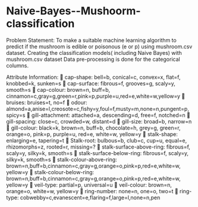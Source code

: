 # Naive-Bayes--Mushoorm-classification

Problem Statement: To make a suitable machine learning algorithm to predict if 
the mushroom is edible or poisonous (e or p) using  mushroom.csv dataset.
Creating the classification models( including Naive Bayes) with mushroom.csv dataset
Data pre-processing is done for the categorical columns.

Attribute Information: 
 cap-shape: bell=b, conical=c, convex=x, flat=f, knobbed=k, sunken=s 
 cap-surface: fibrous=f, grooves=g, scaly=y, smooth=s 
 cap-colour: 
 brown=n, buff=b, 
cinnamon=c,gray=g,green=r,pink=p,purple=u,red=e,white=w,yellow=y 
 bruises: bruises=t, no=f 
 odour: 
almond=a,anise=l,creosote=c,fishy=y,foul=f,musty=m,none=n,pungent=p, 
spicy=s 
 gill-attachment: attached=a, descending=d, free=f, notched=n 
 gill-spacing: close=c, crowded=w, distant=d 
 gill-size: broad=b, narrow=n 
 gill-colour: black=k, brown=n, buff=b, chocolate=h, grey=g, green=r, orange=o, 
pink=p, purple=u, red=e, white=w, yellow=y 
 stalk-shape: enlarging=e, tapering=t 
 Stalk-root: bulbous=b, club=c, cup=u, equal=e, rhizomorphs=z, rooted=r, 
missing=? 
 stalk-surface-above-ring: fibrous=f, scaly=y, silky=k, smooth=s 
 stalk-surface-below-ring: fibrous=f, scaly=y, silky=k, smooth=s 
 stalk-colour-above-ring: 
brown=n,buff=b,cinnamon=c,gray=g,orange=o,pink=p,red=e,white=w, 
yellow=y 
 stalk-colour-below-ring: 
brown=n,buff=b,cinnamon=c,gray=g,orange=o,pink=p,red=e,white=w, 
yellow=y 
 veil-type: partial=p, universal=u 
 veil-colour: brown=n, orange=o, white=w, yellow=y  ring-number: none=n, one=o, two=t 
 ring-type: cobwebby=c,evanescent=e,flaring=f,large=l,none=n,pen
